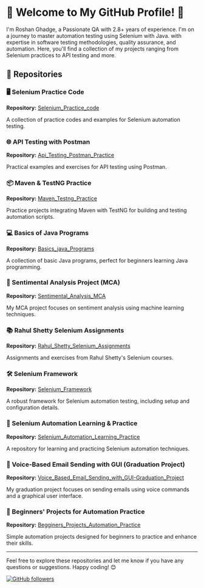 #  👋 Welcome to My GitHub Profile! 👋

I'm Roshan Ghadge, a Passionate QA with 2.8+ years of experience. I'm on a journey to master automation testing using Selenium with Java. with expertise in software testing methodologies, quality assurance, and 
automation. Here, you'll find a collection of my projects ranging from Selenium practices to API testing and more.

## 📂 Repositories

### 🖥️ Selenium Practice Code
**Repository:** [Selenium_Practice_code](https://github.com/RoshanGhadge20/Selenium_Practice_code)

A collection of practice codes and examples for Selenium automation testing.

### 🌐 API Testing with Postman
**Repository:** [Api_Testing_Postman_Practice](https://github.com/RoshanGhadge20/Api_Testing_Postman_Practice)

Practical examples and exercises for API testing using Postman.

### 📦 Maven & TestNG Practice
**Repository:** [Maven_Testng_Practice](https://github.com/RoshanGhadge20/Maven_Testng_Practice)

Practice projects integrating Maven with TestNG for building and testing automation scripts.

### 💻 Basics of Java Programs
**Repository:** [Basics_java_Programs](https://github.com/RoshanGhadge20/Basics_java_Programs)

A collection of basic Java programs, perfect for beginners learning Java programming.

### 🧠 Sentimental Analysis Project (MCA)
**Repository:** [Sentimental_Analysis_MCA](https://github.com/RoshanGhadge20/Sentimental_Analysis_MCA)

My MCA project focuses on sentiment analysis using machine learning techniques.

### 📚 Rahul Shetty Selenium Assignments
**Repository:** [Rahul_Shetty_Selenium_Assignments](https://github.com/RoshanGhadge20/Rahul_Shetty_Selenium_Assignments)

Assignments and exercises from Rahul Shetty's Selenium courses.

### 🛠️ Selenium Framework
**Repository:** [Selenium_Framework](https://github.com/RoshanGhadge20/Selenium_Framework)

A robust framework for Selenium automation testing, including setup and configuration details.

### 🚀 Selenium Automation Learning & Practice
**Repository:** [Selenium_Automation_Learning_Practice](https://github.com/RoshanGhadge20/Selenium_Automation_Learning_Practice)

A repository for learning and practicing Selenium automation techniques.

### 📧 Voice-Based Email Sending with GUI (Graduation Project)
**Repository:** [Voice_Based_Email_Sending_with_GUI-Graduation_Project](https://github.com/RoshanGhadge20/Voice_Based_Email_Sending_with_GUI-Graduation_Project)

My graduation project focuses on sending emails using voice commands and a graphical user interface.

### 🔰 Beginners' Projects for Automation Practice
**Repository:** [Begginers_Projects_Automation_Practice](https://github.com/RoshanGhadge20/Begginers_Projects_Automation_Practice)

Simple automation projects designed for beginners to practice and enhance their skills.

---

Feel free to explore these repositories and let me know if you have any questions or suggestions. Happy coding! 😊

[![GitHub followers](https://img.shields.io/github/followers/RoshanGhadge20?label=Follow&style=social)](https://github.com/RoshanGhadge20)
